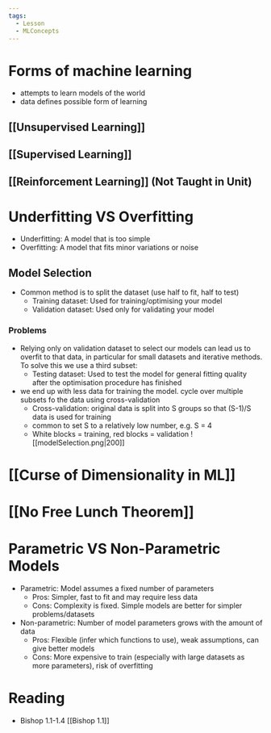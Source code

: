 ```yaml
---
tags:
  - Lesson
  - MLConcepts
---
```

# Forms of machine learning
- attempts to learn models of the world
- data defines possible form of learning
## [[Unsupervised Learning]] 
## [[Supervised Learning]]
## [[Reinforcement Learning]] (Not Taught in Unit)
# Underfitting VS Overfitting
- Underfitting: A model that is too simple
- Overfitting: A model that fits minor variations or noise
## Model Selection
- Common method is to split the dataset (use half to fit, half to test)
	- Training dataset: Used for training/optimising your model
	- Validation dataset: Used only for validating your model
### Problems
- Relying only on validation dataset to select our models can lead us to overfit to that data, in particular for small datasets and iterative methods. To solve this we use a third subset:
	- Testing dataset: Used to test the model for general fitting quality after the optimisation procedure has finished
- we end up with less data for training the model. cycle over multiple subsets fo the data using cross-validation
	- Cross-validation: original data is split into S groups so that (S-1)/S data is used for training
	- common to set S to a relatively low number, e.g. S = 4
	- White blocks = training, red blocks = validation
	 ![[modelSelection.png|200]]
# [[Curse of Dimensionality in ML]]	
# [[No Free Lunch Theorem]]
# Parametric VS Non-Parametric Models	
- Parametric: Model assumes a fixed number of parameters
	- Pros: Simpler, fast to fit and may require less data
	- Cons: Complexity is fixed. Simple models are better for simpler problems/datasets
- Non-parametric: Number of model parameters grows with the amount of data
	- Pros: Flexible (infer which functions to use), weak assumptions, can give better models
	- Cons: More expensive to train (especially with large datasets as more parameters), risk of overfitting
# Reading
- Bishop 1.1-1.4
[[Bishop 1.1]]